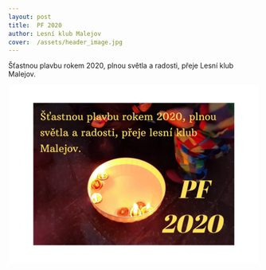 ```yaml
---
layout: post
title:  PF 2020
author: Lesní klub Malejov
cover:  /assets/header_image.jpg
---
```


Šťastnou plavbu rokem 2020, plnou světla a radosti, přeje Lesní klub Malejov.

![PF 2020](/assets/article_images/pf2020.jpg)
